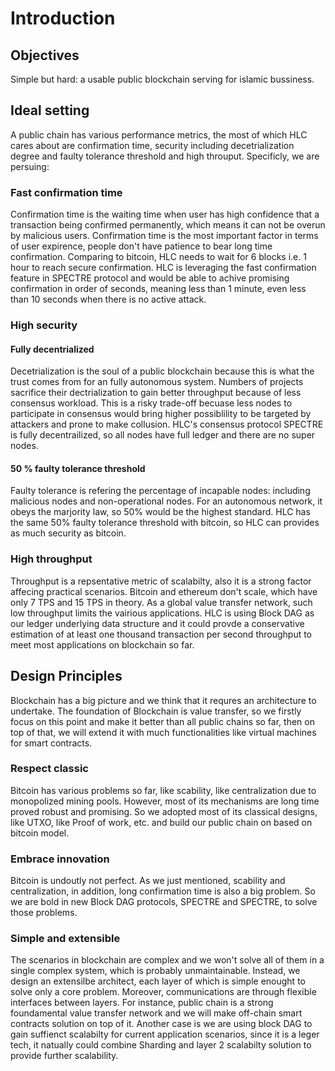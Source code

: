 # Introduction
## Objectives
Simple but hard: a usable public blockchain serving for islamic bussiness.

## Ideal setting
A public chain has various performance metrics, the most of which HLC cares about are confirmation time, security including decetrialization degree and faulty tolerance threshold and high throuput. Specificly, we are persuing:
### Fast confirmation time
Confirmation time is the waiting time when user has high confidence that a transaction being confirmed permanently, which means it can not be overun by malicious users. Confirmation time is the most important  factor in terms of user expirence, people don't have patience to bear long time confirmation. Comparing to bitcoin, HLC needs to wait for 6 blocks i.e. 1 hour to reach secure confirmation. HLC is leveraging the fast confirmation feature in SPECTRE protocol and would be able to achive promising confirmation in order of seconds, meaning less than 1 minute, even less than 10 seconds when there is no active attack.

### High security
#### Fully decentrialized
Decetrialization is the soul of a public blockchain because this is what the trust comes from for an fully autonomous system. Numbers of projects sacrifice their dectrialization to gain better throughput because of less consensus workload. This is a risky trade-off becuase less nodes to participate in consensus would bring higher possiblility to be targeted by attackers and prone to make collusion. HLC's consensus protocol SPECTRE is fully decentrailized, so all nodes have full ledger and there are no super nodes.
#### 50 % faulty tolerance threshold
Faulty tolerance is refering the percentage of incapable nodes: including malicious nodes and non-operational nodes. For an autonomous network, it obeys the marjority law, so 50% would be the highest standard. HLC has the same 50% faulty tolerance threshold with bitcoin, so HLC can provides as much security as bitcoin.

### High throughput
Throughput is a repsentative metric of scalabilty, also it is a strong factor affecing practical scenarios. Bitcoin and ethereum don't scale, which have only 7 TPS and 15 TPS in theory. As a global value transfer network, such low throughput limits the vairious applications. HLC is using Block DAG as our ledger underlying data structure and it could provde a conservative estimation of at least one thousand transaction per second throughput to meet most applications on blockchain so far.

## Design Principles
Blockchain has a big picture and we think that it requres an architecture to undertake. The foundation of Blockchain is value transfer, so we firstly focus on this point and make it better than all public chains so far, then on top of that, we will extend it with much functionalities like virtual machines for smart contracts.
### Respect classic
Bitcoin has various problems so far, like scability, like centralization due to monopolized mining pools. However, most of its mechanisms are long time proved robust and promising. So we adopted most of its classical designs, like UTXO, like Proof of work, etc. and build our public chain on based on bitcoin model.
### Embrace innovation
Bitcoin is undoutly not perfect. As we just mentioned, scability and centralization, in addition, long confirmation time is also a big problem. So we are bold in new Block DAG protocols, SPECTRE and SPECTRE, to solve those problems.
### Simple and extensible
The scenarios in blockchain are complex and we won't solve all of them in a single complex system, which is probably unmaintainable. Instead, we design an extensilbe architect, each layer of which is simple enought to solve only a core problem. Moreover, communications are through flexible interfaces between layers. For instance, public chain is a strong foundamental value transfer network and we will make off-chain smart contracts solution on top of it. Another case is we are using block DAG to gain suffienct scalabilty for current application scenarios, since it is a leger tech, it natually could combine Sharding and layer 2 scalabilty solution to provide further scalability.



